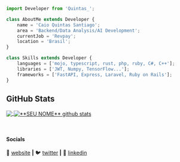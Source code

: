 ```js
import Developer from 'Quintas_';

class AboutMe extends Developer {
    name = 'Caio Quintas Santiago';
    area = 'Backend/Data Analysis/AI Development';
    currentJob = 'Revpay';
    location = 'Brasil';
}

class Skills extends Developer {
    languages = ['mojo, typescript, rust, php, ruby, C#, C++'];
    libraries = ['JWT, Numpy, TensorFlow...'];
    frameworks = ['FastAPI, Express, Laravel, Ruby on Rails'];
}
```

## **GitHub Stats**

<a href="https://github.com/Gurupreet">
  <img align="center" src="https://github-readme-stats.vercel.app/api/top-langs/?username=Quinntas&theme=dracula&hide_langs_below=1" />
</a>

<a href="https://github.com/Gurupreet">
 <img align="center" src="https://github-readme-stats.vercel.app/api?username=Quinntas&show_icons=true&theme=dracula&line_height=27" alt="**SEU NOME** github stats"/>
</a>

[website]: https://quintas-gui.vercel.app/

[twitter]: https://twitter.com/https_quintas

[linkedin]: https://www.linkedin.com/in/caio-quintas/
<br>

#### Socials

🏡 [website][website] **|**
🐦 [twitter][twitter] **|**
👔 [linkedin][linkedin]

